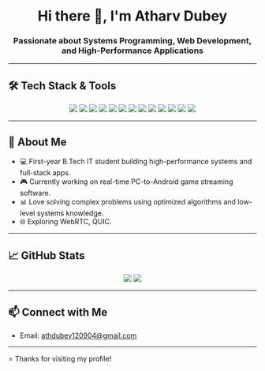 <h1 align="center">Hi there 👋, I'm Atharv Dubey</h1>
<h3 align="center">Passionate about Systems Programming, Web Development, and High-Performance Applications</h3>

---

## 🛠️ Tech Stack & Tools

<p align="center">
  <!-- Programming Languages -->
  <img src="https://img.shields.io/badge/C-A8B9CC?style=for-the-badge&logo=c&logoColor=white" />
  <img src="https://img.shields.io/badge/C++-00599C?style=for-the-badge&logo=c%2B%2B&logoColor=white" />
  <img src="https://img.shields.io/badge/Rust-000000?style=for-the-badge&logo=rust&logoColor=white" />
  <img src="https://img.shields.io/badge/Go-00ADD8?style=for-the-badge&logo=go&logoColor=white" />
  <img src="https://img.shields.io/badge/Zig-F7A41D?style=for-the-badge&logo=zig&logoColor=black" />
  <img src="https://img.shields.io/badge/Python-3776AB?style=for-the-badge&logo=python&logoColor=white" />
  <img src="https://img.shields.io/badge/JavaScript-F7DF1E?style=for-the-badge&logo=javascript&logoColor=black" />

  <!-- Backend -->
  <img src="https://img.shields.io/badge/Node.js-339933?style=for-the-badge&logo=node.js&logoColor=white" />
  <img src="https://img.shields.io/badge/Express.js-000000?style=for-the-badge&logo=express&logoColor=white" />
  <img src="https://img.shields.io/badge/WebRTC-333333?style=for-the-badge&logo=webrtc&logoColor=white" />

  <!-- Databases -->
  <img src="https://img.shields.io/badge/Firebase-FFCA28?style=for-the-badge&logo=firebase&logoColor=black" />
  <img src="https://img.shields.io/badge/MongoDB-47A248?style=for-the-badge&logo=mongodb&logoColor=white" />
  <img src="https://img.shields.io/badge/MySQL-4479A1?style=for-the-badge&logo=mysql&logoColor=white" />
</p>

---

## 📌 About Me

- 💻 First-year B.Tech IT student building high-performance systems and full-stack apps.
- 🎮 Currently working on real-time PC-to-Android game streaming software.
- 📊 Love solving complex problems using optimized algorithms and low-level systems knowledge.
- 🌐 Exploring WebRTC, QUIC.

---

## 📈 GitHub Stats

<p align="center">
  <img src="https://github-readme-stats.vercel.app/api?username=AtharvDubey12&show_icons=true&theme=radical" />
  <img src="https://github-readme-stats.vercel.app/api/top-langs/?username=AtharvDubey12&layout=compact&theme=radical" />
</p>

---

## 📫 Connect with Me

- Email: athdubey120904@gmail.com

---

⭐️ Thanks for visiting my profile!
